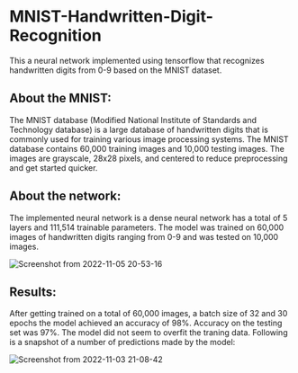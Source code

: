 # MNIST-Handwritten-Digit-Recognition
This a neural network implemented using tensorflow that recognizes handwritten digits from 0-9 based on the MNIST dataset.

<h2>About the MNIST:</h2>
The MNIST database (Modified National Institute of Standards and Technology database) is a large database of handwritten digits that is commonly used for training various image processing systems. The MNIST database contains 60,000 training images and 10,000 testing images. The images are grayscale, 28x28 pixels, and centered to reduce preprocessing and get started quicker.

<h2>About the network:</h2>
The implemented neural network is a dense neural network has a total of 5 layers and 111,514 trainable parameters. The model was trained on 60,000 images of handwritten digits ranging from 0-9 and was tested on 10,000 images.

![Screenshot from 2022-11-05 20-53-16](https://user-images.githubusercontent.com/74414105/200128573-db5175d1-c2c1-45c6-827a-95729feebd4b.png)

<h2>Results:</h2>
After getting trained on a total of 60,000 images, a batch size of 32 and 30 epochs the model achieved an accuracy of 98%. Accuracy on the testing set was 97%. The model did not seem to overfit the traning data. Following is a snapshot of a number of predictions made by the model:

![Screenshot from 2022-11-03 21-08-42](https://user-images.githubusercontent.com/74414105/200129006-cb7219a4-18f6-4a9a-8a57-b2d4783883ae.png)
